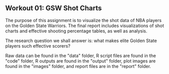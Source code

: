 ## Workout 01: GSW Shot Charts

The purpose of this assignment is to visualize the shot data of NBA players on the Golden State Warriors. The final report includes visualizations of shot charts and effective shooting percentage tables, as well as analysis.  

The research question we shall answer is: what makes elite Golden State players such effective scorers?

Raw data can be found in the "data" folder, R script files are found in the "code" folder, R outputs are found in the "output" folder, plot images are found in the "images" folder, and report files are in the "report" folder.

